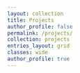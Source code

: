 ```yaml
---
layout: collection
title: Projects
author_profile: false
permalink: /projects/
collection: projects
entries_layout: grid
classes: wide
author_profile: true
---
```


